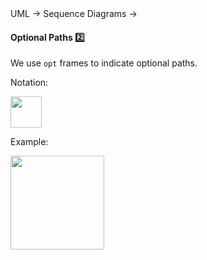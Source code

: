 <link rel="stylesheet" href="{{baseUrl}}/css/textbook.css">

<div class="website-content">

<div id="path">UML &rarr; Sequence Diagrams &rarr;</div>

<div id="title">

#### Optional Paths :two:

</div>

<div id="body">

We use `opt` frames to indicate optional paths.

Notation:

<img src="{{baseUrl}}/uml/sequenceDiagrams/optionalPaths/images/notation.png" height="50" />
<p/>

<tip-box>

Example:

<img src="{{baseUrl}}/uml/sequenceDiagrams/optionalPaths/images/logicTimer.png" height="150" />
<p/>

</tip-box>

</div>

<div id="extras">
<div>

</div>
